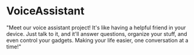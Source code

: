 # VoiceAssistant
"Meet our voice assistant project! It's like having a helpful friend in your device. Just talk to it, and it'll answer questions, organize your stuff, and even control your gadgets. Making your life easier, one conversation at a time!"
